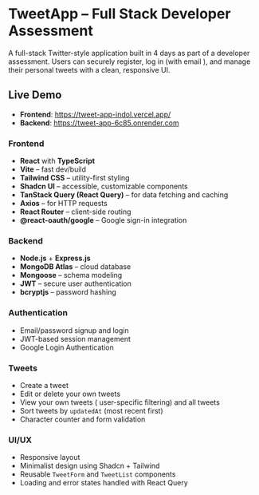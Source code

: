 # TweetApp – Full Stack Developer Assessment

A full-stack Twitter-style application built in 4 days as part of a developer assessment. Users can securely register, log in (with email ), and manage their personal tweets with a clean, responsive UI.

##  Live Demo

- **Frontend**: https://tweet-app-indol.vercel.app/
- **Backend**: https://tweet-app-6c85.onrender.com


### Frontend
- **React** with **TypeScript**
- **Vite** – fast dev/build
- **Tailwind CSS** – utility-first styling
- **Shadcn UI** – accessible, customizable components
- **TanStack Query (React Query)** – for data fetching and caching
- **Axios** – for HTTP requests
- **React Router** – client-side routing
- **@react-oauth/google** – Google sign-in integration

### Backend
- **Node.js** + **Express.js**
- **MongoDB Atlas** – cloud database
- **Mongoose** – schema modeling
- **JWT** – secure user authentication
- **bcryptjs** – password hashing


###  Authentication
- Email/password signup and login
- JWT-based session management
- Google Login Authentication

### Tweets
- Create a tweet 
- Edit or delete your own tweets
- View  your own tweets  ( user-specific filtering) and all tweets
- Sort tweets by `updatedAt` (most recent first)
- Character counter and form validation

### UI/UX
- Responsive layout
- Minimalist design using Shadcn + Tailwind
- Reusable `TweetForm` and `TweetList` components
- Loading and error states handled with React Query

